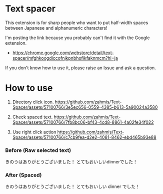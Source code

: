 # Text spacer

This extension is for sharp people who want to put half-width spaces between Japanese and alphanumeric characters!

I'm posting the link because you probably can't find it with the Google extension.
- https://chrome.google.com/webstore/detail/text-spacer/mfghkoogdiccofnjkpnbhofikfaknmcm?hl=ja

If you don't know how to use it, please raise an Issue and ask a question.

# How to use
1. Directory click icon.
https://github.com/zahmis/Text-Spacer/assets/57100766/3e5ec656-0559-4385-b613-5a90024a3580

2. Check spaced text.
https://github.com/zahmis/Text-Spacer/assets/57100766/7fb8bc06-bf43-4cd8-8861-4a02fe34f022

3. Use right click action
https://github.com/zahmis/Text-Spacer/assets/57100766/c7cb9fea-d2e2-4081-8462-ebd465b93e88

### Before (Raw selected text)
きのうはありがとうございました！
とてもおいしいdinnerでした！

### After (Spaced)
きのうはありがとうございました！
とてもおいしい dinner でした！
